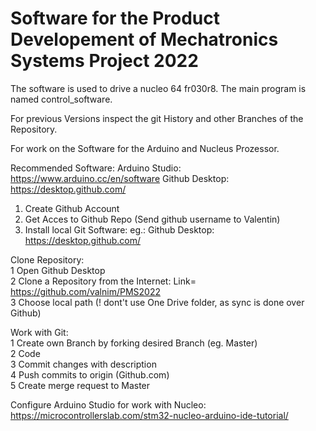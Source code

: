 # Software for the Product Developement of Mechatronics Systems Project 2022
The software is used to drive a nucleo 64 fr030r8.
The main program is named control_software.

For previous Versions inspect the git History and other Branches of the Repository.

For work on the Software for the Arduino and Nucleus Prozessor.

Recommended Software:
Arduino Studio: https://www.arduino.cc/en/software 
Github Desktop: https://desktop.github.com/

1. Create Github Account  
2. Get Acces to Github Repo (Send github username to Valentin)
3. Install local Git Software: eg.: Github Desktop: https://desktop.github.com/

Clone Repository:  
1 Open Github Desktop  
2 Clone a Repository from the Internet: Link= https://github.com/valnim/PMS2022  
3 Choose local path (! dont't use One Drive folder, as sync is done over Github)  

Work with Git:  
1 Create own Branch by forking desired Branch (eg. Master)  
2 Code  
3 Commit changes with description  
4 Push commits to origin (Github.com)  
5 Create merge request to Master

Configure Arduino Studio for work with Nucleo: https://microcontrollerslab.com/stm32-nucleo-arduino-ide-tutorial/
